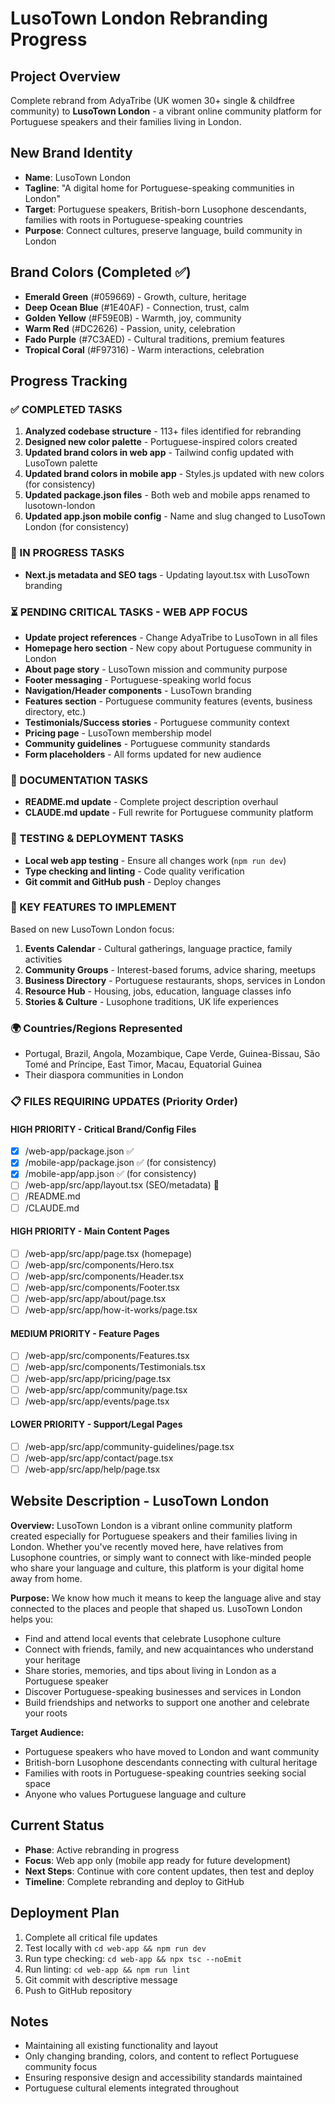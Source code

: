 # LusoTown London Rebranding Progress

## Project Overview
Complete rebrand from AdyaTribe (UK women 30+ single & childfree community) to **LusoTown London** - a vibrant online community platform for Portuguese speakers and their families living in London.

## New Brand Identity
- **Name**: LusoTown London
- **Tagline**: "A digital home for Portuguese-speaking communities in London"
- **Target**: Portuguese speakers, British-born Lusophone descendants, families with roots in Portuguese-speaking countries
- **Purpose**: Connect cultures, preserve language, build community in London

## Brand Colors (Completed ✅)
- **Emerald Green** (#059669) - Growth, culture, heritage  
- **Deep Ocean Blue** (#1E40AF) - Connection, trust, calm
- **Golden Yellow** (#F59E0B) - Warmth, joy, community
- **Warm Red** (#DC2626) - Passion, unity, celebration
- **Fado Purple** (#7C3AED) - Cultural traditions, premium features
- **Tropical Coral** (#F97316) - Warm interactions, celebration

## Progress Tracking

### ✅ COMPLETED TASKS
1. **Analyzed codebase structure** - 113+ files identified for rebranding
2. **Designed new color palette** - Portuguese-inspired colors created
3. **Updated brand colors in web app** - Tailwind config updated with LusoTown palette
4. **Updated brand colors in mobile app** - Styles.js updated with new colors (for consistency)
5. **Updated package.json files** - Both web and mobile apps renamed to lusotown-london
6. **Updated app.json mobile config** - Name and slug changed to LusoTown London (for consistency)

### 🚧 IN PROGRESS TASKS
- **Next.js metadata and SEO tags** - Updating layout.tsx with LusoTown branding

### ⏳ PENDING CRITICAL TASKS - WEB APP FOCUS
- **Update project references** - Change AdyaTribe to LusoTown in all files
- **Homepage hero section** - New copy about Portuguese community in London
- **About page story** - LusoTown mission and community purpose  
- **Footer messaging** - Portuguese-speaking world focus
- **Navigation/Header components** - LusoTown branding
- **Features section** - Portuguese community features (events, business directory, etc.)
- **Testimonials/Success stories** - Portuguese community context
- **Pricing page** - LusoTown membership model
- **Community guidelines** - Portuguese community standards
- **Form placeholders** - All forms updated for new audience

### 📝 DOCUMENTATION TASKS
- **README.md update** - Complete project description overhaul
- **CLAUDE.md update** - Full rewrite for Portuguese community platform

### 🧪 TESTING & DEPLOYMENT TASKS
- **Local web app testing** - Ensure all changes work (`npm run dev`)
- **Type checking and linting** - Code quality verification
- **Git commit and GitHub push** - Deploy changes

### 🎯 KEY FEATURES TO IMPLEMENT
Based on new LusoTown London focus:

1. **Events Calendar** - Cultural gatherings, language practice, family activities
2. **Community Groups** - Interest-based forums, advice sharing, meetups
3. **Business Directory** - Portuguese restaurants, shops, services in London
4. **Resource Hub** - Housing, jobs, education, language classes info
5. **Stories & Culture** - Lusophone traditions, UK life experiences

### 🌍 Countries/Regions Represented
- Portugal, Brazil, Angola, Mozambique, Cape Verde, Guinea-Bissau, São Tomé and Príncipe, East Timor, Macau, Equatorial Guinea
- Their diaspora communities in London

### 📋 FILES REQUIRING UPDATES (Priority Order)

#### HIGH PRIORITY - Critical Brand/Config Files
- [x] /web-app/package.json ✅
- [x] /mobile-app/package.json ✅ (for consistency)
- [x] /mobile-app/app.json ✅ (for consistency)
- [ ] /web-app/src/app/layout.tsx (SEO/metadata) 🚧
- [ ] /README.md
- [ ] /CLAUDE.md

#### HIGH PRIORITY - Main Content Pages
- [ ] /web-app/src/app/page.tsx (homepage)
- [ ] /web-app/src/components/Hero.tsx
- [ ] /web-app/src/components/Header.tsx  
- [ ] /web-app/src/components/Footer.tsx
- [ ] /web-app/src/app/about/page.tsx
- [ ] /web-app/src/app/how-it-works/page.tsx

#### MEDIUM PRIORITY - Feature Pages
- [ ] /web-app/src/components/Features.tsx
- [ ] /web-app/src/components/Testimonials.tsx
- [ ] /web-app/src/app/pricing/page.tsx
- [ ] /web-app/src/app/community/page.tsx
- [ ] /web-app/src/app/events/page.tsx

#### LOWER PRIORITY - Support/Legal Pages
- [ ] /web-app/src/app/community-guidelines/page.tsx
- [ ] /web-app/src/app/contact/page.tsx
- [ ] /web-app/src/app/help/page.tsx

## Website Description - LusoTown London

**Overview:**
LusoTown London is a vibrant online community platform created especially for Portuguese speakers and their families living in London. Whether you've recently moved here, have relatives from Lusophone countries, or simply want to connect with like-minded people who share your language and culture, this platform is your digital home away from home.

**Purpose:**
We know how much it means to keep the language alive and stay connected to the places and people that shaped us. LusoTown London helps you:

- Find and attend local events that celebrate Lusophone culture
- Connect with friends, family, and new acquaintances who understand your heritage
- Share stories, memories, and tips about living in London as a Portuguese speaker
- Discover Portuguese-speaking businesses and services in London
- Build friendships and networks to support one another and celebrate your roots

**Target Audience:**
- Portuguese speakers who have moved to London and want community
- British-born Lusophone descendants connecting with cultural heritage
- Families with roots in Portuguese-speaking countries seeking social space
- Anyone who values Portuguese language and culture

## Current Status
- **Phase**: Active rebranding in progress
- **Focus**: Web app only (mobile app ready for future development)
- **Next Steps**: Continue with core content updates, then test and deploy
- **Timeline**: Complete rebranding and deploy to GitHub

## Deployment Plan
1. Complete all critical file updates
2. Test locally with `cd web-app && npm run dev`
3. Run type checking: `cd web-app && npx tsc --noEmit`
4. Run linting: `cd web-app && npm run lint`  
5. Git commit with descriptive message
6. Push to GitHub repository

## Notes
- Maintaining all existing functionality and layout
- Only changing branding, colors, and content to reflect Portuguese community focus
- Ensuring responsive design and accessibility standards maintained
- Portuguese cultural elements integrated throughout